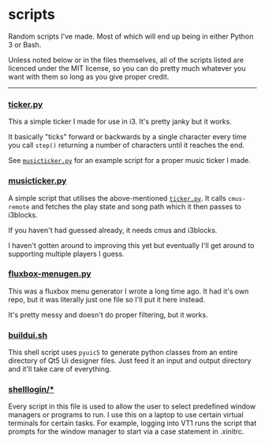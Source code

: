 # scripts
Random scripts I've made. Most of which will end up being in either Python 3 or Bash.

Unless noted below or in the files themselves, all of the scripts listed are licenced under the MIT license, so you can do pretty much whatever you want with them so long as you give proper credit.

-----

### [ticker.py](ticker.py)

This a simple ticker I made for use in i3. It's pretty janky but it works.

It basically "ticks" forward or backwards by a single character every time you call `step()` returning a number of characters until it reaches the end.

See [`musicticker.py`](#musictickerpy) for an example script for a proper music ticker I made.

### [musicticker.py](musicticker.py)

A simple script that utilises the above-mentioned [`ticker.py`](#tickerpy). It calls `cmus-remote` and fetches the play state and song path which it then passes to i3blocks.

If you haven't had guessed already, it needs cmus and i3blocks.

I haven't gotten around to improving this yet but eventually I'll get around to supporting multiple players I guess.

### [fluxbox-menugen.py](fluxbox-menugen.py)

This was a fluxbox menu generator I wrote a long time ago. It had it's own repo, but it was literally just one file so I'll put it here instead.

It's pretty messy and doesn't do proper filtering, but it works.

### [buildui.sh](buildui.sh)

This shell script uses `pyuic5` to generate python classes from an entire directory of Qt5 Ui designer files. Just feed it an input and output directory and it'll take care of everything.

### [shelllogin/*](shelllogin/)

Every script in this file is used to allow the user to select predefined window managers or programs to run. I use this on a laptop to use certain virtual terminals for certain tasks. For example, logging into VT1 runs the script that prompts for the window manager to start via a case statement in .xinitrc.
